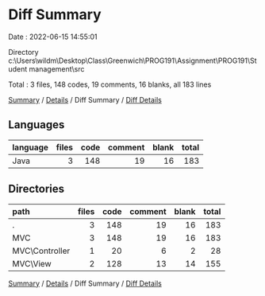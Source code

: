 # Diff Summary

Date : 2022-06-15 14:55:01

Directory c:\\Users\\wildm\\Desktop\\Class\\Greenwich\\PROG191\\Assignment\\PROG191\\Student management\\src

Total : 3 files,  148 codes, 19 comments, 16 blanks, all 183 lines

[Summary](results.md) / [Details](details.md) / Diff Summary / [Diff Details](diff-details.md)

## Languages
| language | files | code | comment | blank | total |
| :--- | ---: | ---: | ---: | ---: | ---: |
| Java | 3 | 148 | 19 | 16 | 183 |

## Directories
| path | files | code | comment | blank | total |
| :--- | ---: | ---: | ---: | ---: | ---: |
| . | 3 | 148 | 19 | 16 | 183 |
| MVC | 3 | 148 | 19 | 16 | 183 |
| MVC\\Controller | 1 | 20 | 6 | 2 | 28 |
| MVC\\View | 2 | 128 | 13 | 14 | 155 |

[Summary](results.md) / [Details](details.md) / Diff Summary / [Diff Details](diff-details.md)